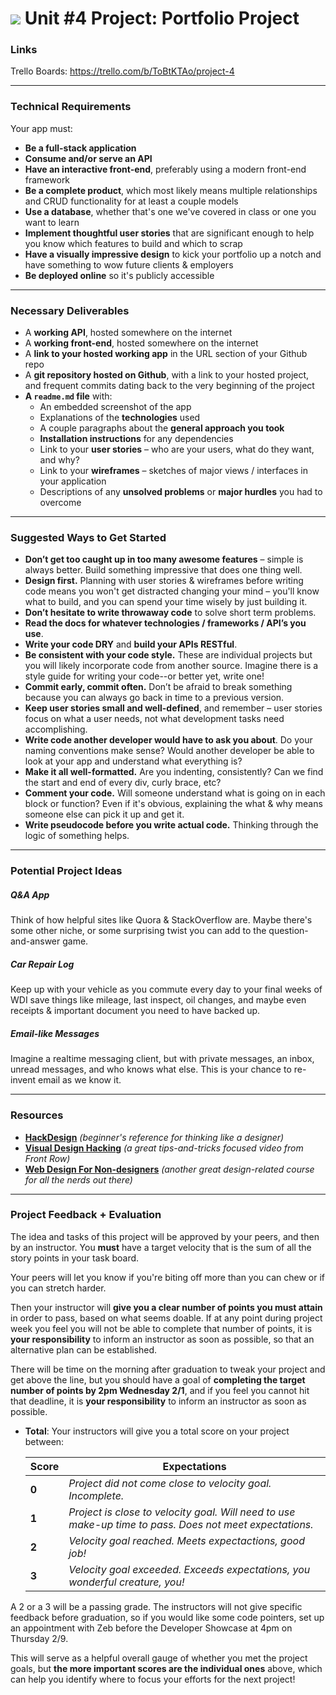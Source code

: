 # ![](https://ga-dash.s3.amazonaws.com/production/assets/logo-9f88ae6c9c3871690e33280fcf557f33.png) Unit #4 Project: Portfolio Project

### Links

Trello Boards:
https://trello.com/b/ToBtKTAo/project-4

---

### Technical Requirements

Your app must:

* **Be a full-stack application**
* **Consume and/or serve an API**
* **Have an interactive front-end**, preferably using a modern front-end framework
* **Be a complete product**, which most likely means multiple relationships and CRUD functionality for at least a couple models
* **Use a database**, whether that's one we've covered in class or one you want to learn
* **Implement thoughtful user stories** that are significant enough to help you know which features to build and which to scrap
* **Have a visually impressive design** to kick your portfolio up a notch and have something to wow future clients & employers
* **Be deployed online** so it's publicly accessible

---

### Necessary Deliverables

* A **working API**, hosted somewhere on the internet
* A **working front-end**, hosted somewhere on the internet
* A **link to your hosted working app** in the URL section of your Github repo
* A **git repository hosted on Github**, with a link to your hosted project, and frequent commits dating back to the very beginning of the project
* **A ``readme.md`` file** with:
    * An embedded screenshot of the app
    * Explanations of the **technologies** used
    * A couple paragraphs about the **general approach you took**
    * **Installation instructions** for any dependencies
    * Link to your **user stories** – who are your users, what do they want, and why?
    * Link to your **wireframes** – sketches of major views / interfaces in your application
    * Descriptions of any **unsolved problems** or **major hurdles** you had to overcome

---

### Suggested Ways to Get Started

* **Don’t get too caught up in too many awesome features** – simple is always better. Build something impressive that does one thing well.
* **Design first.** Planning with user stories & wireframes before writing code means you won't get distracted changing your mind – you'll know what to build, and you can spend your time wisely by just building it.
* **Don’t hesitate to write throwaway code** to solve short term problems.
* **Read the docs for whatever technologies / frameworks / API’s you use**.
* **Write your code DRY** and **build your APIs RESTful**.
* **Be consistent with your code style.** These are individual projects but you will likely incorporate code from another source. Imagine there is a style guide for writing your code--or better yet, write one!
* **Commit early, commit often.** Don’t be afraid to break something because you can always go back in time to a previous version.
* **Keep user stories small and well-defined**, and remember – user stories focus on what a user needs, not what development tasks need accomplishing.
* **Write code another developer would have to ask you about**. Do your naming conventions make sense? Would another developer be able to look at your app and understand what everything is?
* **Make it all well-formatted.** Are you indenting, consistently? Can we find the start and end of every div, curly brace, etc?
* **Comment your code.** Will someone understand what is going on in each block or function? Even if it's obvious, explaining the what & why means someone else can pick it up and get it.
* **Write pseudocode before you write actual code.** Thinking through the logic of something helps.

---

### Potential Project Ideas

##### Q&A App
Think of how helpful sites like Quora & StackOverflow are. Maybe there's some other niche, or some surprising twist you can add to the question-and-answer game.

##### Car Repair Log
Keep up with your vehicle as you commute every day to your final weeks of WDI save things like mileage, last inspect, oil changes, and maybe even receipts & important document you need to have backed up.

##### Email-like Messages
Imagine a realtime messaging client, but with private messages, an inbox, unread messages, and who knows what else. This is your chance to re-invent email as we know it.

---

### Resources

* **[HackDesign](https://hackdesign.org/lessons)** _(beginner's reference for thinking like a designer)_
* **[Visual Design Hacking](https://generalassemb.ly/online/videos/visual-design-hacking)** _(a great tips-and-tricks focused video from Front Row)_
* **[Web Design For Non-designers](https://generalassemb.ly/online/videos/web-design-for-non-designers)** _(another great design-related course for all the nerds out there)_

---

### Project Feedback + Evaluation

The idea and tasks of this project will be approved by your peers, and then by an instructor.  You **must** have a target velocity that is the sum of all the story points in your task board.  

Your peers will let you know if you're biting off more than you can chew or if you can stretch harder.  

Then your instructor will **give you a clear number of points you must attain** in order to pass, based on what seems doable.  If at any point during project week you feel you will not be able to complete that number of points, it is **your responsibility** to inform an instructor as soon as possible, so that an alternative plan can be established.

There will be time on the morning after graduation to tweak your project and get above the line, but you should have a goal of **completing the target number of points by 2pm Wednesday 2/1**, and if you feel you cannot hit that deadline, it is **your responsibility** to inform an instructor as soon as possible.

* __Total__: Your instructors will give you a total score on your project between:

    Score | Expectations
    ----- | ------------
    **0** | _Project did not come close to velocity goal. Incomplete._
    **1** | _Project is close to velocity goal. Will need to use make-up time to pass. Does not meet expectations._
    **2** | _Velocity goal reached. Meets expectactions, good job!_
    **3** | _Velocity goal exceeded. Exceeds expectations, you wonderful creature, you!_

A 2 or a 3 will be a passing grade.  The instructors will not give specific feedback before graduation, so if you would like some code pointers, set up an appointment with Zeb before the Developer Showcase at 4pm on Thursday 2/9.

 This will serve as a helpful overall gauge of whether you met the project goals, but __the more important scores are the individual ones__ above, which can help you identify where to focus your efforts for the next project!
